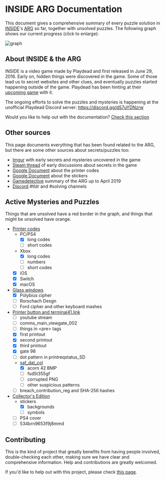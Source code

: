 # INSIDE ARG Documentation

This document gives a comprehensive summary of every puzzle solution in [INSIDE](https://playdead.com/games/inside)'s [ARG](https://en.wikipedia.org/wiki/Alternate_reality_game) so far, together with unsolved puzzles. The following graph shows our current progress (click to enlarge):

![graph](images/arg%20graph.png?raw=true)


## About INSIDE & the ARG

INSIDE is a video game made by Playdead and first released in June 29, 2016. Early on, hidden things were discovered in the game. Some of those lead us to secret websites and other clues, and eventually puzzles started happening outside of the game. Playdead has been hinting at their [upcoming game](https://www.instagram.com/p/BPfgOnfBrKu/) with it.

The ongoing efforts to solve the puzzles and mysteries is happening at the unofficial Playdead Discord server: https://discord.gg/dS7uYDNzrw

Would you like to help out with the documentation? [Check this section](#contributing)


## Other sources

This page documents everything that has been found related to the ARG, but there are some other sources about secrets/puzzles too:

- [Imgur](http://imgur.com/a/TnMsM) with early secrets and mysteries uncovered in the game
- [Steam thread](https://steamcommunity.com/app/304430/discussions/0/359543951720753445/) of early discussions about secrets in the game
- [Google Document](https://docs.google.com/document/d/1vlpah0LdCRpJe-OfhnkaiBIcmepGXust5BMbaFJGGt8/edit#) about the printer codes
- [Google Document](https://docs.google.com/document/d/1ccgEU722Kz5kDrq0wmA5pd6Du05qAaWNN7kRaTlG9jU/edit) about the stickers
- [Gamedetective](https://wiki.gamedetectives.net/index.php?title=Inside_ARG) summary of the ARG up to April 2019
- [Discord](https://discord.com/channels/460626942190813184/462637922944811028) #tldr and #solving channels


## Active Mysteries and Puzzles

Things that are unsolved have a red border in the graph, and things that might be unsolved have orange.

- [Printer codes](printer_codes.md)
  - PC/PS4
    - [x] long codes
    - [ ] short codes
  - Xbox
    - [x] long codes
    - [ ] numbers
    - [ ] short codes
  - [x] iOS
  - [x] Switch
  - [x] macOS
- [Glass windows](glass_windows.md)
  - [x] Polybius cipher
  - [ ] Rorschach Desgn
  - [ ] Ford cipher and other keyboard mashes
- [Printer button and terminal41.link](terminal41.md)
  - [ ] youtube stream
  - [ ] comms_main_viewgate_002
  - [ ] things in \<pre\> tags
  - [x] first printout
  - [x] second printout
  - [x] third printout
  - [x] gate 98
  - [ ] dot pattern in printreqstatus_SD
  - [saf_dat_col](terminal41.md#saf_dat_col)
    - [x] acorn 42 BMP
    - [ ] fsd5t355gf
    - [ ] corrupted PNG
    - [ ] other suspicious patterns
  - [ ] breach_contribution_reg and SHA-256 hashes
- [Collector's Edition](CE.md)
  - stickers
    - [x] backgrounds
    - [ ] symbols
  - [ ] PS4 cover
  - [ ] 534brn9653f9j8mmd

## Contributing

This is the kind of project that greatly benefits from having people involved, double-checking each other, making sure we have clear and comprehensive information. Help and contributions are greatly welcomed.

If you'd like to help out with this project, please check [this page](contributing.md).
